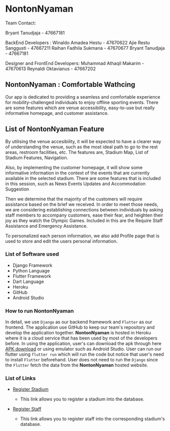 # NontonNyaman

Team Contact:

Bryant Tanudjaja - 47667181

BackEnd Developers :
Winaldo Amadea Hestu - 47670622
Ajie Restu Sanggusti  - 47667211
Raihan Fadhila Sukmana - 47670677
Bryant Tanudjaja - 47667181

Designer and FrontEnd Developers: 
Muhammad Athaqil Makarim - 47670613
Reynaldi Oktavianus - 47667202

## NontonNyaman : Comfortable Wathcing
Our app is dedicated to providing a seamless and comfortable experience for mobility-challenged individuals to enjoy offline sporting events. There are some features which are venue accessibility, easy-to-use but really informative homepage, and customer assistance. 


## List of NontonNyaman Feature
By utilising the venue accesibility, it will be expected to have a clearer way of understanding the venue, such as the most ideal path to go to the rest areas, restroom facilities, etc. The features are, Stadium Map, List of Stadium Features, Navigation.

Also, by implementing the customer homepage, it will show some informative information in the context of the events that are currently available in the selected stadium. There are some features that is included in this session, such as News Events Updates and Accommodation Suggestion

Then we determine that the majority of the customers will require assistance based on the brief we received. In order to meet those needs, we are considering establishing connections between individuals by asking staff members to accompany customers, ease their fear, and heighten their joy as they watch the Olympic Games. Included in this are the Require Staff Assistance and Emergency Assistance.

To personalized each person information, we also add Profile page that is used to store and edit the users personal information.

### List of Software used
- Django Framework
- Python Language
- Flutter Framework
- Dart Language
- Heroku
- GitHub
- Android Studio

### How to run NontonNyaman
In detail, we use `Django` as our backend framework and `Flutter` as our frontend. The application use GitHub to keep our team's repository and develop the application together. **NontonNyaman** is hosted in Heroku where it is a cloud service that has been used by most of the developers before. In using the application, user's can download the apk through here [APK download](https://github.com/livestream-deco/NontonNyaman/releases/download/v2.0/app-arm64-v8a-release.apk) or using emulator such as Android Studio. User can run our flutter using `flutter run` which will run the code but notice that user's need to install `Flutter` beforehand. User does not need to run the `Django` since the `Flutter` fetch the data from the **NontonNyaman** hosted website.

### List of Links

- [Register Stadium](https://nonton-nyaman-cbfc2703b99d.herokuapp.com/stadium/add-stadium/)
  - This link allows you to register a stadium into the database.

- [Register Staff](https://nonton-nyaman-cbfc2703b99d.herokuapp.com/user/register-staff/)
  - This link allows you to register staff into the corresponding stadium's database.

